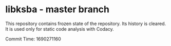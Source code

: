 # libksba - master branch

This repository contains frozen state of the repository.
Its history is cleared. It is used only for static code
analysis with Codacy.

Commit Time: 1690271160